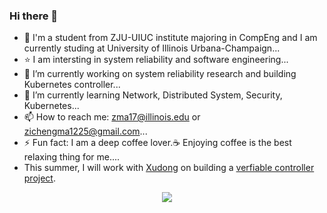 ### Hi there 👋

<!--
**ZichengMa/ZichengMa** is a ✨ _special_ ✨ repository because its `README.md` (this file) appears on your GitHub profile.

Here are some ideas to get you started:


-->
- 📖 I'm a student from ZJU-UIUC institute majoring in CompEng and I am currently studing at University of Illinois Urbana-Champaign...
- ⭐️ I am intersting in system reliability and software engineering...
- 🔭 I’m currently working on system reliability research and building Kubernetes controller...
- 🌱 I’m currently learning Network, Distributed System, Security, Kubernetes...
- 📫 How to reach me: zma17@illinois.edu or zichengma1225@gmail.com...
- ⚡ Fun fact: I am a deep coffee lover.☕ Enjoying coffee is the best relaxing thing for me....
- This summer, I will work with [Xudong](https://marshtompsxd.github.io/) on building a [verfiable controller project](https://github.com/vmware-research/verifiable-controllers).

<div align="center">
    <img  src="https://github-readme-streak-stats.herokuapp.com/?user=zichengma" />
</div>
